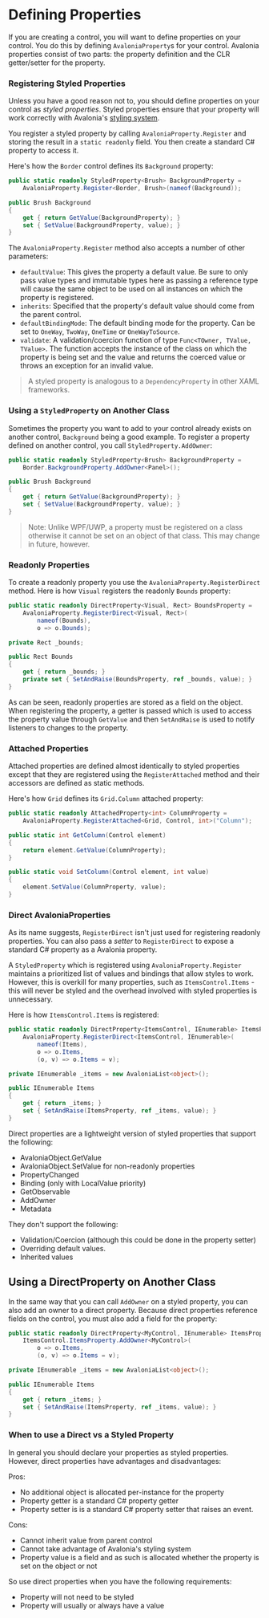 # Defining Properties

If you are creating a control, you will want to define properties on your control. You do this by defining `AvaloniaProperty`s for your control. Avalonia properties consist of two parts: the property definition and the CLR getter/setter for the property.

### Registering Styled Properties <a id="registering-styled-properties"></a>

Unless you have a good reason not to, you should define properties on your control as _styled properties_. Styled properties ensure that your property will work correctly with Avalonia's [styling system](https://docs.avaloniaui.net/docs/styling).

You register a styled property by calling `AvaloniaProperty.Register` and storing the result in a `static readonly` field. You then create a standard C\# property to access it.

Here's how the `Border` control defines its `Background` property:

```csharp
public static readonly StyledProperty<Brush> BackgroundProperty =
    AvaloniaProperty.Register<Border, Brush>(nameof(Background));

public Brush Background
{
    get { return GetValue(BackgroundProperty); }
    set { SetValue(BackgroundProperty, value); }
}
```

The `AvaloniaProperty.Register` method also accepts a number of other parameters:

* `defaultValue`: This gives the property a default value. Be sure to only pass value types and immutable types here as passing a reference type will cause the same object to be used on all instances on which the property is registered.
* `inherits`: Specified that the property's default value should come from the parent control.
* `defaultBindingMode`: The default binding mode for the property. Can be set to `OneWay`, `TwoWay`, `OneTime` or `OneWayToSource`.
* `validate`: A validation/coercion function of type `Func<TOwner, TValue, TValue>`. The function accepts the instance of the class on which the property is being set and the value and returns the coerced value or throws an exception for an invalid value.

> A styled property is analogous to a `DependencyProperty` in other XAML frameworks.

### Using a `StyledProperty` on Another Class <a id="using-a-styledproperty-on-another-class"></a>

Sometimes the property you want to add to your control already exists on another control, `Background` being a good example. To register a property defined on another control, you call `StyledProperty.AddOwner`:

```csharp
public static readonly StyledProperty<Brush> BackgroundProperty =
    Border.BackgroundProperty.AddOwner<Panel>();

public Brush Background
{
    get { return GetValue(BackgroundProperty); }
    set { SetValue(BackgroundProperty, value); }
}
```

> Note: Unlike WPF/UWP, a property must be registered on a class otherwise it cannot be set on an object of that class. This may change in future, however.

### Readonly Properties <a id="readonly-properties"></a>

To create a readonly property you use the `AvaloniaProperty.RegisterDirect` method. Here is how `Visual` registers the readonly `Bounds` property:

```csharp
public static readonly DirectProperty<Visual, Rect> BoundsProperty =
    AvaloniaProperty.RegisterDirect<Visual, Rect>(
        nameof(Bounds),
        o => o.Bounds);

private Rect _bounds;

public Rect Bounds
{
    get { return _bounds; }
    private set { SetAndRaise(BoundsProperty, ref _bounds, value); }
}
```

As can be seen, readonly properties are stored as a field on the object. When registering the property, a getter is passed which is used to access the property value through `GetValue` and then `SetAndRaise` is used to notify listeners to changes to the property.

### Attached Properties <a id="attached-properties"></a>

Attached properties are defined almost identically to styled properties except that they are registered using the `RegisterAttached` method and their accessors are defined as static methods.

Here's how `Grid` defines its `Grid.Column` attached property:

```csharp
public static readonly AttachedProperty<int> ColumnProperty =
    AvaloniaProperty.RegisterAttached<Grid, Control, int>("Column");

public static int GetColumn(Control element)
{
    return element.GetValue(ColumnProperty);
}

public static void SetColumn(Control element, int value)
{
    element.SetValue(ColumnProperty, value);
}
```

### Direct AvaloniaProperties <a id="direct-avaloniaproperties"></a>

As its name suggests, `RegisterDirect` isn't just used for registering readonly properties. You can also pass a _setter_ to `RegisterDirect` to expose a standard C\# property as a Avalonia property.

A `StyledProperty` which is registered using `AvaloniaProperty.Register` maintains a prioritized list of values and bindings that allow styles to work. However, this is overkill for many properties, such as `ItemsControl.Items` - this will never be styled and the overhead involved with styled properties is unnecessary.

Here is how `ItemsControl.Items` is registered:

```csharp
public static readonly DirectProperty<ItemsControl, IEnumerable> ItemsProperty =
    AvaloniaProperty.RegisterDirect<ItemsControl, IEnumerable>(
        nameof(Items),
        o => o.Items,
        (o, v) => o.Items = v);

private IEnumerable _items = new AvaloniaList<object>();

public IEnumerable Items
{
    get { return _items; }
    set { SetAndRaise(ItemsProperty, ref _items, value); }
}
```

Direct properties are a lightweight version of styled properties that support the following:

* AvaloniaObject.GetValue
* AvaloniaObject.SetValue for non-readonly properties
* PropertyChanged
* Binding \(only with LocalValue priority\)
* GetObservable
* AddOwner
* Metadata

They don't support the following:

* Validation/Coercion \(although this could be done in the property setter\)
* Overriding default values.
* Inherited values

## Using a DirectProperty on Another Class <a id="using-a-directproperty-on-another-class"></a>

In the same way that you can call `AddOwner` on a styled property, you can also add an owner to a direct property. Because direct properties reference fields on the control, you must also add a field for the property:

```csharp
public static readonly DirectProperty<MyControl, IEnumerable> ItemsProperty =
    ItemsControl.ItemsProperty.AddOwner<MyControl>(
        o => o.Items,
        (o, v) => o.Items = v);

private IEnumerable _items = new AvaloniaList<object>();

public IEnumerable Items
{
    get { return _items; }
    set { SetAndRaise(ItemsProperty, ref _items, value); }
}
```

### When to use a Direct vs a Styled Property <a id="when-to-use-a-direct-vs-a-styled-property"></a>

In general you should declare your properties as styled properties. However, direct properties have advantages and disadvantages:

Pros:

* No additional object is allocated per-instance for the property
* Property getter is a standard C\# property getter
* Property setter is is a standard C\# property setter that raises an event.

Cons:

* Cannot inherit value from parent control
* Cannot take advantage of Avalonia's styling system
* Property value is a field and as such is allocated whether the property is set on the object or not

So use direct properties when you have the following requirements:

* Property will not need to be styled
* Property will usually or always have a value

